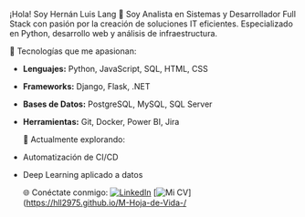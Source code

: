   ¡Hola! Soy Hernán Luis Lang 👋
Soy Analista en Sistemas y Desarrollador Full Stack con pasión por la creación de soluciones IT eficientes. Especializado en Python, desarrollo web y análisis de infraestructura.
 
  🚀 Tecnologías que me apasionan:
- **Lenguajes:** Python, JavaScript, SQL, HTML, CSS
- **Frameworks:** Django, Flask, .NET
- **Bases de Datos:** PostgreSQL, MySQL, SQL Server
- **Herramientas:** Git, Docker, Power BI, Jira

   🌱 Actualmente explorando:
- Automatización de CI/CD
- Deep Learning aplicado a datos

   🌐 Conéctate conmigo:
[![LinkedIn](https://img.shields.io/badge/LinkedIn-0A66C2?style=for-the-badge&logo=linkedin&logoColor=white)](https://www.linkedin.com/in/hernán-luis-lang/)
[![Mi CV](https://img.shields.io/badge/Mi%20CV-Enlace-blue?style=for-the-badge)](https://hll2975.github.io/M-Hoja-de-Vida-/

<!--
**hll2975/hll2975** is a ✨ _special_ ✨ repository because its `README.md` (this file) appears on your GitHub profile.

Here are some ideas to get you started:

- 🔭 I’m currently working on ...
- 🌱 I’m currently learning ...
- 👯 I’m looking to collaborate on ...
- 🤔 I’m looking for help with ...
- 💬 Ask me about ...
- 📫 How to reach me: ...
- 😄 Pronouns: ...
- ⚡ Fun fact: ...
-->
